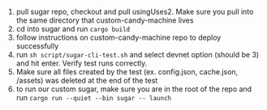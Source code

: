 1. pull sugar repo, checkout and pull usingUses2. Make sure you pull into the same directory that custom-candy-machine lives
2. cd into sugar and run `cargo build`
3. follow instructions on custom-candy-machine repo to deploy successfully
4. run `sh script/sugar-cli-test.sh` and select devnet option (should be 3) and hit enter. Verify test runs correctly.
5. Make sure all files created by the test (ex. config.json, cache.json, /assets) was deleted at the end of the test
6. to run our custom sugar, make sure you are in the root of the repo and run `cargo run --quiet --bin sugar -- launch`